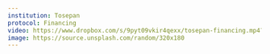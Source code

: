 ```yaml
---
institution: Tosepan
protocol: Financing
video: https://www.dropbox.com/s/9pyt09vkir4qexx/tosepan-financing.mp4?raw=1
image: https://source.unsplash.com/random/320x180
---
```

